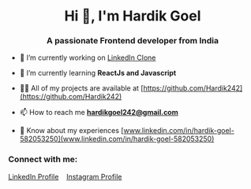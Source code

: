 <h1 align="center">Hi 👋, I'm Hardik Goel</h1>
<h3 align="center">A passionate Frontend developer from India</h3>

- 🔭 I’m currently working on [LinkedIn Clone](https://hardik242.github.io/LinkedIn-clone/)

- 🌱 I’m currently learning **ReactJs and Javascript**

- 👨‍💻 All of my projects are available at [https://github.com/Hardik242](https://github.com/Hardik242)

- 📫 How to reach me **hardikgoel242@gmail.com**

- 📄 Know about my experiences [www.linkedin.com/in/hardik-goel-582053250](www.linkedin.com/in/hardik-goel-582053250)

<h3 align="left">Connect with me:</h3>
<p align="left">
<a href="https://linkedin.com/in/www.linkedin.com/in/hardik-goel-582053250" target="blank">LinkedIn Profile</a>
  &nbsp;&nbsp; 
<a href="https://instagram.com/https://www.instagram.com/goel_hardik242/" target="blank">Instagram Profile</a>
</p>
